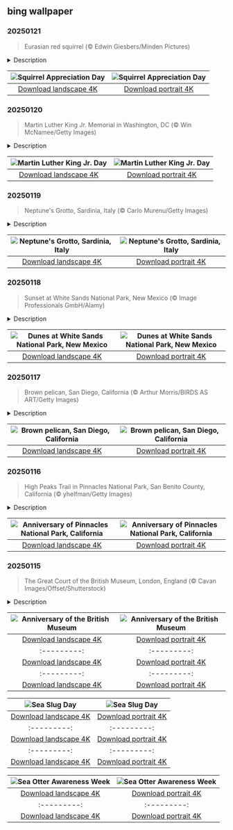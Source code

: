 ## bing wallpaper

### 20250121

> Eurasian red squirrel (© Edwin Giesbers/Minden Pictures)

<details>
<summary>Description</summary>

> What's that long, bushy tail scurrying across the branches? Chances are, it's a squirrel. These little rodents are found across most of the globe, and today is their special day: Squirrel Appreciation Day. This unofficial holiday was started by a North Carolina wildlife rehabilitator to encourage people to leave out seeds and nuts for these critters. From the tiny least pygmy squirrel—just 5.5 inches long—to the Bhutan giant flying squirrel at more than 4 feet, these mammals come in all shapes and sizes.
> 
> Today's image features a Eurasian red squirrel, photographed in the Netherlands. The red squirrel can be found across Europe and Russia, from western Spain and Portugal all the way to eastern Siberia. Their diet mainly consists of nuts, fungi, seeds, and berries, but they will occasionally eat birds' eggs. In addition to being the national mammal of Denmark, they also play a part in old Norse mythology. Ratatoskr is a red squirrel who scurries up and down Yggdrasil, the sacred tree, carrying messages and spreading gossip. So, next time you spot a red squirrel, it could just be a furry little messenger!
> 
> 

</details>

| ![Squirrel Appreciation Day](https://cn.bing.com/th?id=OHR.DutchSquirrel_EN-US1600993769_UHD.jpg&pid=hp&w=400&h=224&rs=1&c=4) | ![Squirrel Appreciation Day](https://cn.bing.com/th?id=OHR.DutchSquirrel_EN-US1600993769_1080x1920.jpg&pid=hp&w=155&h=315&rs=1&c=4) |
|:---------:|:---------:|
| [Download landscape 4K](https://cn.bing.com/th?id=OHR.DutchSquirrel_EN-US1600993769_UHD.jpg) | [Download portrait 4K](https://cn.bing.com/th?id=OHR.DutchSquirrel_EN-US1600993769_1080x1920.jpg) |

### 20250120

> Martin Luther King Jr. Memorial in Washington, DC (© Win McNamee/Getty Images)

<details>
<summary>Description</summary>

> Today we honor the life and legacy of Rev. Martin Luther King Jr. Prominent in the 1950s and 1960s, King was a Baptist minister who promoted nonviolent protest to effectuate social change. In 1963, he helped organize the March on Washington, DC, which 250,000 people attended to protest discrimination and support pending civil rights legislation. During this event, King delivered his famous "I Have a Dream" speech, imagining America free of racism and segregation. His speech is regarded as one of America's greatest, and his leadership was instrumental in ending racial segregation of African Americans throughout many parts of the United States. He received the Nobel Peace Prize in 1964, but his life was cut short by an assassin in 1968.
> 
> Seen in today's image near the Washington Monument, his 30-foot statue is the centerpiece of the Martin Luther King Jr. Memorial in Washington, DC. Emerging from between the Stone of Hope and Mountain of Despair, the figure of Dr. King resolutely looks to the horizon, and his memorial is a place for visitors to ponder a future where all are free at last.
> 
> 

</details>

| ![Martin Luther King Jr. Day](https://cn.bing.com/th?id=OHR.KingMemorial_EN-US1319830882_UHD.jpg&pid=hp&w=400&h=224&rs=1&c=4) | ![Martin Luther King Jr. Day](https://cn.bing.com/th?id=OHR.KingMemorial_EN-US1319830882_1080x1920.jpg&pid=hp&w=155&h=315&rs=1&c=4) |
|:---------:|:---------:|
| [Download landscape 4K](https://cn.bing.com/th?id=OHR.KingMemorial_EN-US1319830882_UHD.jpg) | [Download portrait 4K](https://cn.bing.com/th?id=OHR.KingMemorial_EN-US1319830882_1080x1920.jpg) |

### 20250119

> Neptune's Grotto, Sardinia, Italy (© Carlo Murenu/Getty Images)

<details>
<summary>Description</summary>

> Down 654 steps, perched perilously over the sea in Sardinia, Italy, you'll find a surprise waiting for you. Neptune's Grotto is a stunning stalactite cave that sits just over 3 feet above sea level. First discovered by local fishermen in the 18th century, the grotto was named after the Roman god of the sea. The entire cave complex stretches on for around 2.5 miles, although visitors can only access about 1,000 feet of the total. Inside, there's a labyrinth of lit pathways winding past stalactite and stalagmite formations, leading to a 390-foot-long saltwater lake.
> 
> Neptune's Grotto is near the town of Alghero on the northwest coast of Sardinia, the second-largest island in the Mediterranean. It has been inhabited for at least 10,000 years, but its most important ancient civilization, the Nuragic peoples, lived there from around 1800 BCE until the 2nd century CE. At this time, villages were built around nuraghes, a kind of round tower fortress. Today, there are still around 7,000 of these nuraghes across the island, and they have become a symbol of Sardinia. Beyond its history, Sardinia is known for its beaches, mountains, and cuisine.
> 
> 

</details>

| ![Neptune's Grotto, Sardinia, Italy](https://cn.bing.com/th?id=OHR.NeptunesGrotto_EN-US1020342235_UHD.jpg&pid=hp&w=400&h=224&rs=1&c=4) | ![Neptune's Grotto, Sardinia, Italy](https://cn.bing.com/th?id=OHR.NeptunesGrotto_EN-US1020342235_1080x1920.jpg&pid=hp&w=155&h=315&rs=1&c=4) |
|:---------:|:---------:|
| [Download landscape 4K](https://cn.bing.com/th?id=OHR.NeptunesGrotto_EN-US1020342235_UHD.jpg) | [Download portrait 4K](https://cn.bing.com/th?id=OHR.NeptunesGrotto_EN-US1020342235_1080x1920.jpg) |

### 20250118

> Sunset at White Sands National Park, New Mexico (© Image Professionals GmbH/Alamy)

<details>
<summary>Description</summary>

> Today's image features the dazzling beauty of White Sands National Park, New Mexico—a surreal expanse of glistening white gypsum dunes, the largest of its kind on Earth. Spanning more than 145,000 acres, these ever-shifting dunes rise up to 60 feet tall, creating a landscape not seen in many places. This park isn't only a natural wonder but a historical treasure, with fossilized human footprints dating back as far as 23,000 years, some of the oldest in North America.
> 
> Today marks the anniversary of White Sands being established as a protected site in 1933 by President Herbert Hoover. What better way to celebrate than by immersing yourself in its beauty? Enjoy activities like hiking, sledding down the dunes, or taking a scenic drive. Whether for its rich history or jaw-dropping sunsets, White Sands National Park is a wish-list destination that will leave you in awe.
> 
> 

</details>

| ![Dunes at White Sands National Park, New Mexico](https://cn.bing.com/th?id=OHR.WhiteSandsNP_EN-US0745183236_UHD.jpg&pid=hp&w=400&h=224&rs=1&c=4) | ![Dunes at White Sands National Park, New Mexico](https://cn.bing.com/th?id=OHR.WhiteSandsNP_EN-US0745183236_1080x1920.jpg&pid=hp&w=155&h=315&rs=1&c=4) |
|:---------:|:---------:|
| [Download landscape 4K](https://cn.bing.com/th?id=OHR.WhiteSandsNP_EN-US0745183236_UHD.jpg) | [Download portrait 4K](https://cn.bing.com/th?id=OHR.WhiteSandsNP_EN-US0745183236_1080x1920.jpg) |

### 20250117

> Brown pelican, San Diego, California (© Arthur Morris/BIRDS AS ART/Getty Images)

<details>
<summary>Description</summary>

> Today's image features the brown pelican, a bird that doesn't just fly but soars, spots, and dives with unmatched precision. Although it's the smallest of the eight pelican species worldwide, it's still a large bird, measuring about 4 feet in length and having a wingspan of 6.5 feet. It's a marine-dwelling species and can be spotted along the Atlantic coast of the Americas, from New Jersey to the mouth of the Amazon River. On the Pacific coast, it can be spotted from British Columbia all the way to Peru, including a stop at the Galápagos Islands.
> 
> The brown pelican is a piscivore, meaning its diet mainly consists of fish. Dixon Lanier Merritt's limerick famously begins, 'A wonderful bird is the pelican; his bill can hold more than his belly can,' and it's spot on—its pouch can store up to three times the volume of its stomach. This versatile feature acts as a scoop, a tool for cooling off during hot weather, and a feeding trough for young pelicans. The brown pelican faced near extinction twice, first due to hunting and later from the impact of pesticides like DDT. Today, it's an Endangered Species Act and Environmental Protection Agency success story.
> 
> 

</details>

| ![Brown pelican, San Diego, California](https://cn.bing.com/th?id=OHR.PelicanPortrait_EN-US0510978735_UHD.jpg&pid=hp&w=400&h=224&rs=1&c=4) | ![Brown pelican, San Diego, California](https://cn.bing.com/th?id=OHR.PelicanPortrait_EN-US0510978735_1080x1920.jpg&pid=hp&w=155&h=315&rs=1&c=4) |
|:---------:|:---------:|
| [Download landscape 4K](https://cn.bing.com/th?id=OHR.PelicanPortrait_EN-US0510978735_UHD.jpg) | [Download portrait 4K](https://cn.bing.com/th?id=OHR.PelicanPortrait_EN-US0510978735_1080x1920.jpg) |

### 20250116

> High Peaks Trail in Pinnacles National Park, San Benito County, California (© yhelfman/Getty Images)

<details>
<summary>Description</summary>

> Jagged pinnacles and spires, monoliths, and unusual caves—welcome to Pinnacles National Park in central California. President Theodore Roosevelt designated the area as a national monument in 1908, and Pinnacles would earn its status as a national park in 2013. As we celebrate the park's anniversary today, let's take a moment to appreciate this landscape. Pinnacles owes its formations to an ancient volcanic eruption that occurred 23 million years ago. The fiery beginnings made towering spires, cliffs, and talus caves, which are created by falling boulders wedged into narrow canyons. Over millennia, tectonic forces shifted the landmass northward, leaving the park far from its volcanic birthplace. Talk about a journey!
> 
> Pinnacles offers a variety of trails, from easy walks to challenging climbs. The High Peaks Trail, featured in today's image, tests your stamina with steep climbs and narrow passages, while Bear Gulch Reservoir provides a more relaxed stroll. Pinnacles is home to a range of wildlife including bobcats, jackrabbits, and black-tailed deer, and bird species like woodpeckers and bats, making it attractive for wildlife enthusiasts. Among the park's many treasures are once-endangered California condors, which were reintroduced here in a successful conservation effort.
> 
> 

</details>

| ![Anniversary of Pinnacles National Park, California](https://cn.bing.com/th?id=OHR.PinnaclesPeaks_EN-US6350520288_UHD.jpg&pid=hp&w=400&h=224&rs=1&c=4) | ![Anniversary of Pinnacles National Park, California](https://cn.bing.com/th?id=OHR.PinnaclesPeaks_EN-US6350520288_1080x1920.jpg&pid=hp&w=155&h=315&rs=1&c=4) |
|:---------:|:---------:|
| [Download landscape 4K](https://cn.bing.com/th?id=OHR.PinnaclesPeaks_EN-US6350520288_UHD.jpg) | [Download portrait 4K](https://cn.bing.com/th?id=OHR.PinnaclesPeaks_EN-US6350520288_1080x1920.jpg) |

### 20250115

> The Great Court of the British Museum, London, England (© Cavan Images/Offset/Shutterstock)

<details>
<summary>Description</summary>

> January 15, 1759, marked the opening of a place that would become the pride of London, a hub of global history, and a keeper of countless stories: the British Museum. For the first time, a national museum flung its doors wide open, offering free access to knowledge and culture for all. The story begins with Sir Hans Sloane, an Anglo-Irish physician and avid collector. His collection of more than 71,000 items, ranging from books and manuscripts to botanical samples and antiquities, formed the museum's foundation. Fast-forward 266 years, and the museum now houses more than 8 million objects, the largest collection of artifacts in the world, although only about 1% of the collection is currently on display. Its treasures span continents and millennia, from the Rosetta Stone—key to deciphering ancient Egyptian hieroglyphs—to the Parthenon Sculptures, the Benin Bronzes, and samurai armor.
> 
> Moreover, the museum has embraced modernity with virtual tours, interactive exhibits, and even TikTok moments, proving that history isn't stuck in the past. Fun fact: For more than 20 years, a cat named Mike roamed the museum grounds, charming staff and visitors alike. Mike even had an obituary published in The Times when he passed away in 1929.
> 
> 

</details>

| ![Anniversary of the British Museum](https://cn.bing.com/th?id=OHR.MuseumCourt_EN-US0003531841_UHD.jpg&pid=hp&w=400&h=224&rs=1&c=4) | ![Anniversary of the British Museum](https://cn.bing.com/th?id=OHR.MuseumCourt_EN-US0003531841_1080x1920.jpg&pid=hp&w=155&h=315&rs=1&c=4) |
|:---------:|:---------:|
| [Download landscape 4K](https://cn.bing.com/th?id=OHR.MuseumCourt_EN-US0003531841_UHD.jpg) | [Download portrait 4K](https://cn.bing.com/th?id=OHR.MuseumCourt_EN-US0003531841_1080x1920.jpg) |ortrait 4K](https://cn.bing.com/th?id=OHR.CadizSpain_EN-US9699586606_1080x1920.jpg) |) |
|:---------:|:---------:|
| [Download landscape 4K](https://cn.bing.com/th?id=OHR.CoastalWales_EN-US9903529231_UHD.jpg) | [Download portrait 4K](https://cn.bing.com/th?id=OHR.CoastalWales_EN-US9903529231_1080x1920.jpg) |ng.com/th?id=OHR.MeknesMorocco_EN-US6991915839_UHD.jpg) | [Download portrait 4K](https://cn.bing.com/th?id=OHR.MeknesMorocco_EN-US6991915839_1080x1920.jpg) |e 4K](https://cn.bing.com/th?id=OHR.CoralTurtle_EN-US6100263163_UHD.jpg) | [Download portrait 4K](https://cn.bing.com/th?id=OHR.CoralTurtle_EN-US6100263163_1080x1920.jpg) |as_EN-US6430903741_UHD.jpg) | [Download portrait 4K](https://cn.bing.com/th?id=OHR.Calacas_EN-US6430903741_1080x1920.jpg) |.com/th?id=OHR.SealRiver_EN-US6267835630_1080x1920.jpg&pid=hp&w=155&h=315&rs=1&c=4) |
|:---------:|:---------:|
| [Download landscape 4K](https://cn.bing.com/th?id=OHR.SealRiver_EN-US6267835630_UHD.jpg) | [Download portrait 4K](https://cn.bing.com/th?id=OHR.SealRiver_EN-US6267835630_1080x1920.jpg) |e a more fitting name. Someone call Terry.
> 
> 

</details>

| ![Sea Slug Day](https://cn.bing.com/th?id=OHR.SeaAngel_EN-US5531672696_UHD.jpg&pid=hp&w=400&h=224&rs=1&c=4) | ![Sea Slug Day](https://cn.bing.com/th?id=OHR.SeaAngel_EN-US5531672696_1080x1920.jpg&pid=hp&w=155&h=315&rs=1&c=4) |
|:---------:|:---------:|
| [Download landscape 4K](https://cn.bing.com/th?id=OHR.SeaAngel_EN-US5531672696_UHD.jpg) | [Download portrait 4K](https://cn.bing.com/th?id=OHR.SeaAngel_EN-US5531672696_1080x1920.jpg) |OHR.DarkSkyAcadia_EN-US6966527964_1080x1920.jpg) |.bing.com/th?id=OHR.GoldenJellyfish_EN-US6743816471_1080x1920.jpg&pid=hp&w=155&h=315&rs=1&c=4) |
|:---------:|:---------:|
| [Download landscape 4K](https://cn.bing.com/th?id=OHR.GoldenJellyfish_EN-US6743816471_UHD.jpg) | [Download portrait 4K](https://cn.bing.com/th?id=OHR.GoldenJellyfish_EN-US6743816471_1080x1920.jpg) |ng.com/th?id=OHR.LastDollarRoad_EN-US7923638318_UHD.jpg&pid=hp&w=400&h=224&rs=1&c=4) | ![First day of autumn](https://cn.bing.com/th?id=OHR.LastDollarRoad_EN-US7923638318_1080x1920.jpg&pid=hp&w=155&h=315&rs=1&c=4) |
|:---------:|:---------:|
| [Download landscape 4K](https://cn.bing.com/th?id=OHR.LastDollarRoad_EN-US7923638318_UHD.jpg) | [Download portrait 4K](https://cn.bing.com/th?id=OHR.LastDollarRoad_EN-US7923638318_1080x1920.jpg) |ppers who hunted otters to near extinction before they were protected by law. Although sea otter populations have rebounded, they are still considered endangered. Otters live along the Pacific Coast of North America, from California up to Alaska. Although they can walk on land, they almost never find the need or desire to, even when it's nap time. When they're ready for a snooze, they'll raft up, wrap themselves in a strand of kelp to keep them from drifting away, and recline on the world's biggest waterbed.

</details>

| ![Sea Otter Awareness Week](https://cn.bing.com/th?id=OHR.SitkaOtters_EN-US7714053956_UHD.jpg&pid=hp&w=400&h=224&rs=1&c=4) | ![Sea Otter Awareness Week](https://cn.bing.com/th?id=OHR.SitkaOtters_EN-US7714053956_1080x1920.jpg&pid=hp&w=155&h=315&rs=1&c=4) |
|:---------:|:---------:|
| [Download landscape 4K](https://cn.bing.com/th?id=OHR.SitkaOtters_EN-US7714053956_UHD.jpg) | [Download portrait 4K](https://cn.bing.com/th?id=OHR.SitkaOtters_EN-US7714053956_1080x1920.jpg) |oo_EN-US7569665443_UHD.jpg&pid=hp&w=400&h=224&rs=1&c=4) | ![World Bamboo Day](https://cn.bing.com/th?id=OHR.ArashiyamaBamboo_EN-US7569665443_1080x1920.jpg&pid=hp&w=155&h=315&rs=1&c=4) |
|:---------:|:---------:|
| [Download landscape 4K](https://cn.bing.com/th?id=OHR.ArashiyamaBamboo_EN-US7569665443_UHD.jpg) | [Download portrait 4K](https://cn.bing.com/th?id=OHR.ArashiyamaBamboo_EN-US7569665443_1080x1920.jpg) |